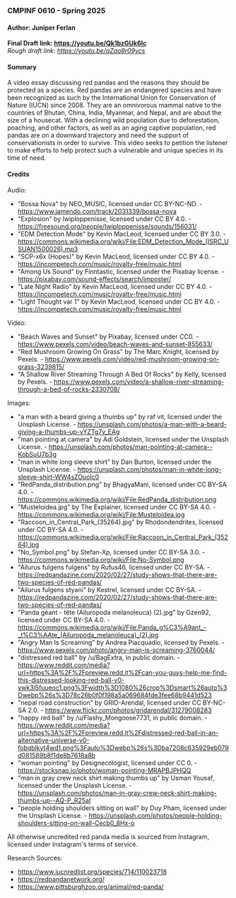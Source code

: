### CMPINF 0610 - Spring 2025
#### Author: Juniper Ferlan

**Final Draft link: https://youtu.be/Qk1bzGUk6Ic**  
*Rough draft link: https://youtu.be/qZao8r09ycs*

#### Summary
A video essay discussing red pandas and the reasons they should be protected as a species. Red pandas are an endangered species and have been recognized as such by the International Union for Conservation of Nature (IUCN) since 2008. They are an omnivorous mammal native to the countries of Bhutan, China, India, Myanmar, and Nepal, and are about the size of a housecat. With a declining wild population due to deforestation, poaching, and other factors, as well as an aging captive population, red pandas are on a downward trajectory and need the support of conservationists in order to survive. This video seeks to petition the listener to make efforts to help protect such a vulnerable and unique species in its time of need.

#### Credits
Audio:
- "Bossa Nova" by NEO_MUSIC, licensed under CC BY-NC-ND. - https://www.jamendo.com/track/2031339/bossa-nova
- "Explosion" by Iwiploppenisse, licensed under CC BY 4.0. - https://freesound.org/people/Iwiploppenisse/sounds/156031/
- "EDM Detection Mode" by Kevin MacLeod, licensed under CC BY 3.0. - https://commons.wikimedia.org/wiki/File:EDM_Detection_Mode_(ISRC_USUAN1500026).mp3
- "SCP-x6x (Hopes)" by Kevin MacLeod, licensed under CC BY 4.0. - https://incompetech.com/music/royalty-free/music.html
- "Among Us Sound" by Finntastic, licensed under the Pixabay license. - https://pixabay.com/sound-effects/search/imposter/
- "Late Night Radio" by Kevin MacLeod, licensed under CC BY 4.0. - https://incompetech.com/music/royalty-free/music.html
- "Light Thought var 1" by Kevin MacLeod, licensed under CC BY 4.0. - https://incompetech.com/music/royalty-free/music.html

Video:
- "Beach Waves and Sunset" by Pixabay, licensed under CC0. - https://www.pexels.com/video/beach-waves-and-sunset-855633/
- "Red Mushroom Growing On Grass" by The Marc Knight, licensed by Pexels. - https://www.pexels.com/video/red-mushroom-growing-on-grass-3239815/
- "A Shallow River Streaming Through A Bed Of Rocks" by Kelly, licensed by Pexels. - https://www.pexels.com/video/a-shallow-river-streaming-through-a-bed-of-rocks-2330708/

Images:
- "a man with a beard giving a thumbs up" by raf vit, licensed under the Unsplash License. - https://unsplash.com/photos/a-man-with-a-beard-giving-a-thumbs-up-vYZTg7y_EAg
- "man pointing at camera" by Adi Goldstein, licensed under the Unsplash License. - https://unsplash.com/photos/man-pointing-at-camera--KobSuU7b3g
- "man in white long sleeve shirt" by Dan Burton, licensed under the Unsplash License. - https://unsplash.com/photos/man-in-white-long-sleeve-shirt-WW4sZOuolc0
- "RedPanda_distribution.png" by BhagyaMani, licensed under CC BY-SA 4.0. - https://commons.wikimedia.org/wiki/File:RedPanda_distribution.png
- "Musteloidea.jpg" by The Explainer, licensed under CC BY-SA 4.0. - https://commons.wikimedia.org/wiki/File:Musteloidea.jpg
- "Raccoon_in_Central_Park_(35264).jpg" by Rhodondendrites, licensed under CC BY-SA 4.0. - https://commons.wikimedia.org/wiki/File:Raccoon_in_Central_Park_(35264).jpg
- "No_Symbol.png" by Stefan-Xp, licensed under CC BY-SA 3.0. - https://commons.wikimedia.org/wiki/File:No-Symbol.png
- "Ailurus fulgens fulgens" by Rufus46, licensed under CC BY-SA. - https://redpandazine.com/2020/02/27/study-shows-that-there-are-two-species-of-red-pandas/
- "Ailurus fulgens styani" by Kestrel, licensed under CC BY-SA. - https://redpandazine.com/2020/02/27/study-shows-that-there-are-two-species-of-red-pandas/
- "Panda géant - tête (Ailuropoda melanoleuca) (2).jpg" by Gzen92, licensed under CC BY-SA 4.0. - https://commons.wikimedia.org/wiki/File:Panda_g%C3%A9ant_-_t%C3%AAte_(Ailuropoda_melanoleuca)_(2).jpg
- "Angry Man Is Screaming" by Andrea Piacquadio, licensed by Pexels. - https://www.pexels.com/photo/angry-man-is-screaming-3760044/
- "distressed red ball" by /u/BagExtra, in public domain. - https://www.reddit.com/media?url=https%3A%2F%2Fpreview.redd.it%2Fcan-you-guys-help-me-find-this-distressed-looking-red-ball-v0-ywk3l5fuueoc1.png%3Fwidth%3D1080%26crop%3Dsmart%26auto%3Dwebp%26s%3D78c26b0f0f198a5a069684fde3fee68b9441d523
- "nepal road construction" by GRID-Arendal, licensed under CC BY-NC-SA 2.0. - https://www.flickr.com/photos/gridarendal/31279008283
- "happy red ball" by /u/Flashy_Mongoose7731, in public domain. - https://www.reddit.com/media?url=https%3A%2F%2Fpreview.redd.it%2Fdistressed-red-ball-in-an-alternative-universe-v0-fobqblkyt4wd1.png%3Fauto%3Dwebp%26s%3Dba7208c635929eb079d081589b8f1de8b7618a8b
- "woman pointing" by Designecologist, licensed under CC 0. - https://stocksnap.io/photo/woman-pointing-MRAPBJPHQQ
- "man in gray crew neck shirt making thumbs up" by Usman Yousaf, licensed under the Unsplash License. - https://unsplash.com/photos/man-in-gray-crew-neck-shirt-making-thumbs-up--AQ-P_R25aI
- "people holding shoulders sitting on wall" by Duy Pham, licensed under the Unsplash License. - https://unsplash.com/photos/people-holding-shoulders-sitting-on-wall-Cecb0_8Hx-o

All otherwise uncredited red panda media is sourced from Instagram, licensed under Instagram's terms of service.

Research Sources:
- https://www.iucnredlist.org/species/714/110023718
- https://redpandanetwork.org/
- https://www.pittsburghzoo.org/animal/red-panda/